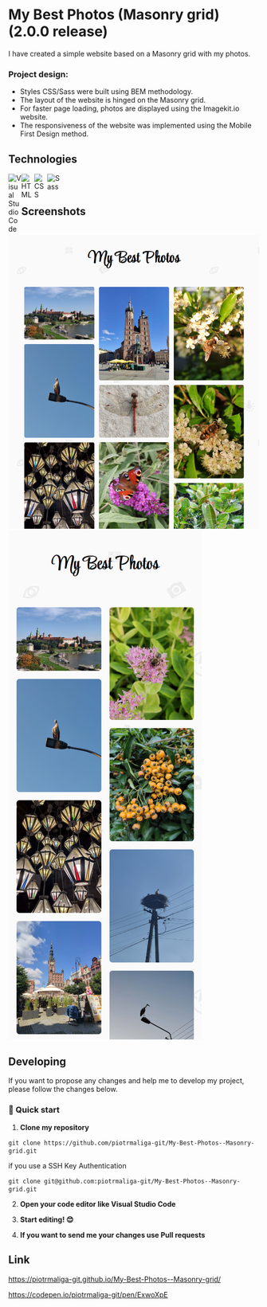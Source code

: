 # My Best Photos (Masonry grid) (2.0.0 release)

I have created a simple website based on a Masonry grid with my photos.

### Project design:

- Styles CSS/Sass were built using BEM methodology.
- The layout of the website is hinged on the Masonry grid.
- For faster page loading, photos are displayed using the Imagekit.io website.
- The responsiveness of the website was implemented using the Mobile First Design method.

## Technologies

<img align="left" alt="Visual Studio Code" width="26px" src="https://img.icons8.com/color/48/000000/visual-studio-code-2019.png" />

<img align="left" alt="HTML" width="26px" src="https://img.icons8.com/color/48/000000/html-5--v1.png" />

<img align="left" alt="CSS" width="26px" src="https://img.icons8.com/color/48/000000/css3.png" />

<img align="left" alt="Sass" width="26px" src="https://img.icons8.com/color/48/000000/sass.png" />

<br/>
<br/>

## Screenshots

<img src="https://github.com/piotrmaliga-git/My-Best-Photos--Masonry-grid/blob/master/screenshots/s1.png" alt="">

<img src="https://github.com/piotrmaliga-git/My-Best-Photos--Masonry-grid/blob/master/screenshots/s2.png" alt="">

<img src="https://github.com/piotrmaliga-git/My-Best-Photos--Masonry-grid/blob/master/screenshots/s3.png" alt="">

## Developing

If you want to propose any changes and help me to develop my project, please follow the changes below.

### 🚀 Quick start

1.  **Clone my repository**

```
git clone https://github.com/piotrmaliga-git/My-Best-Photos--Masonry-grid.git
```

if you use a SSH Key Authentication

```
git clone git@github.com:piotrmaliga-git/My-Best-Photos--Masonry-grid.git
```

2. **Open your code editor like Visual Studio Code**

3. **Start editing! 😊**

4. **If you want to send me your changes use Pull requests**

## Link

https://piotrmaliga-git.github.io/My-Best-Photos--Masonry-grid/

https://codepen.io/piotrmaliga-git/pen/ExwoXpE